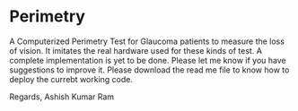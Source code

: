 Perimetry
=========

A Computerized Perimetry Test for Glaucoma patients to measure the loss of vision. It imitates the real hardware used for these kinds of test. A complete implementation is yet to be done. Please let me know if you have suggestions to improve it.
Please download the read me file to know how to deploy the currebt working code.

Regards,
Ashish Kumar Ram
